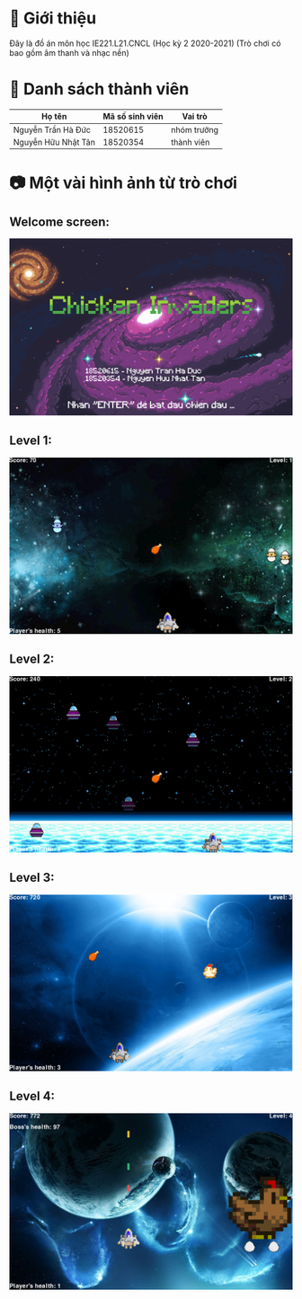 # :newspaper: Giới thiệu

Đây là đồ án môn học IE221.L21.CNCL (Học kỳ 2 2020-2021)
(Trò chơi có bao gồm âm thanh và nhạc nền)



# :memo: Danh sách thành viên

| **Họ tên**  | **Mã số sinh viên** | **Vai trò** |
|-------------|---------------------|-------------|
| Nguyễn Trần Hà Đức  | 18520615  | nhóm trưởng  |
| Nguyễn Hữu Nhật Tân | 18520354  | thành viên  |



# :camera: Một vài hình ảnh từ trò chơi

## Welcome screen:
![alt text](https://github.com/nguyentranhaduc/chicken-invaders/blob/main/Media/intro.png?raw=true)

## Level 1:
![alt text](https://github.com/nguyentranhaduc/chicken-invaders/blob/main/Media/intro_1.png?raw=true)

## Level 2:
![alt text](https://github.com/nguyentranhaduc/chicken-invaders/blob/main/Media/intro_2.png?raw=true)

## Level 3:
![alt text](https://github.com/nguyentranhaduc/chicken-invaders/blob/main/Media/intro_3.png?raw=true)

## Level 4:
![alt text](https://github.com/nguyentranhaduc/chicken-invaders/blob/main/Media/intro_4.png?raw=true)
